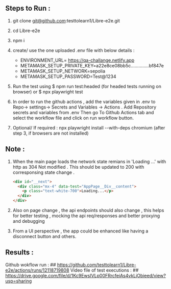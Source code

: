 ## Steps to Run :

1. git clone git@github.com:testtolearn1/Libre-e2e.git
2. cd Libre-e2e
3. npm i
4. create/ use the one uploaded .env file with below details :
   - ENVIRONMENT_URL= https://qa-challange.netlify.app
   - METAMASK_SETUP_PRIVATE_KEY=a22e8ce08bb5c..............bf847e
   - METAMASK_SETUP_NETWORK=sepolia
   - METAMASK_SETUP_PASSWORD=Test@1234
5. Run the test using $ npm run test:headed (for headed tests running on browser)
   or $ npx playwright test
6. In order to run the github actions , add the variables given in .env to Repo-> settings-> Secrets and Variables -> Actions . Add Repository secrets and variables from .env
   Then go To Github Actions tab and select the workflow file and click on run workflow button.

7. Optional/ If required : npx playwright install --with-deps chromium (after step 3, if browsers are not installed)

## Note :

1.  When the main page loads the network state remians in 'Loading ...' with http as 304 Not modified . This should be updated to 200 with corresponsing state change .

    ```html
    <div id="__next">
      <div class="mx-4" data-test="AppPage__Div__content">
        <p class="text-white-700">Loading...</p>
      </div>
    </div>
    ```

2.  Also on page change , the api endpoints should also change , this helps for better testing , mocking the api req/responses and better proxying and debugging

3.  From a UI perspective , the app could be enhanced like having a disconnect button and others.

## Results :

Github wokflow run : ## https://github.com/testtolearn1/Libre-e2e/actions/runs/12118719808
Video file of test executions : ## https://drive.google.com/file/d/1Kc9EwsIVLp00FRrcfeiAs4vkLjObieed/view?usp=sharing
